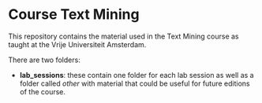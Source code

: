 # Course Text Mining
This repository contains the material used in the Text Mining course as taught at the Vrije Universiteit Amsterdam.

There are two folders:
* **lab_sessions**: these contain one folder for each lab session as well as a folder called *other* with material that could be useful for future editions of the course.
